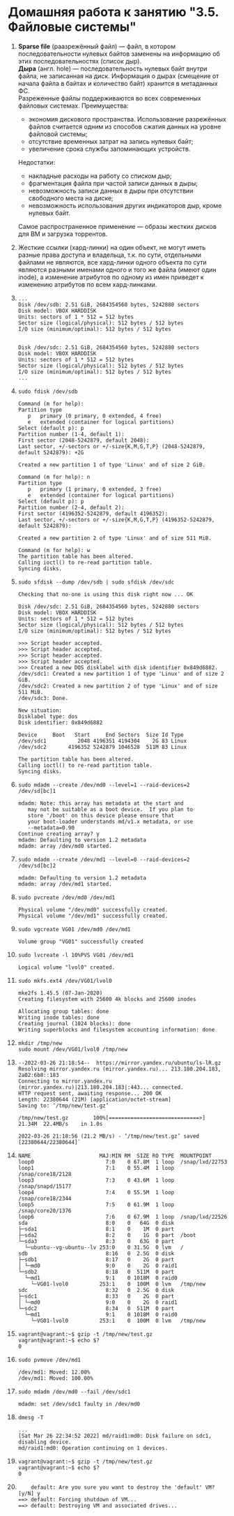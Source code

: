 # Домашняя работа к занятию "3.5. Файловые системы"

1. **Sparse file** (раазрежённый файл) — файл, в котором последовательности нулевых байтов заменены на информацию об этих последовательностях (список дыр).  
   **Дыра** (англ. hole) — последовательность нулевых байт внутри файла, не записанная на диск. Информация о дырах (смещение от начала файла в байтах и количество байт) хранится в метаданных ФС.  
   Разреженные файлы поддерживаются во всех современных файловых системах. 
   Преимущества:
   - экономия дискового пространства. Использование разрежённых файлов считается одним из способов сжатия данных на уровне файловой системы;
   - отсутствие временных затрат на запись нулевых байт;
   - увеличение срока службы запоминающих устройств.
   
   Недостатки:
   - накладные расходы на работу со списком дыр;
   - фрагментация файла при частой записи данных в дыры;
   - невозможность записи данных в дыры при отсутствии свободного места на диске;
   - невозможность использования других индикаторов дыр, кроме нулевых байт.
   
   Самое распространенное применение — образы жестких дисков для ВМ и загрузка торрентов.

2. Жесткие ссылки (хард-линки) на один объект, не могут иметь разные права доступа и владельца, т.к. по сути, отдельными файлами не являются, все хард-линки одного объекта по сути являются разными именами одного и того же файла (имеют один inode), а изменение атрибутов по одному из имен приведет к изменению атрибутов по всем хард-линками. 

3. ```fdisk --list
   ...
   Disk /dev/sdb: 2.51 GiB, 2684354560 bytes, 5242880 sectors
   Disk model: VBOX HARDDISK
   Units: sectors of 1 * 512 = 512 bytes
   Sector size (logical/physical): 512 bytes / 512 bytes
   I/O size (minimum/optimal): 512 bytes / 512 bytes


   Disk /dev/sdc: 2.51 GiB, 2684354560 bytes, 5242880 sectors
   Disk model: VBOX HARDDISK
   Units: sectors of 1 * 512 = 512 bytes
   Sector size (logical/physical): 512 bytes / 512 bytes
   I/O size (minimum/optimal): 512 bytes / 512 bytes
   ...
   ```

4. `sudo fdisk /dev/sdb`
   ```fdisk
   Command (m for help): 
   Partition type
      p   primary (0 primary, 0 extended, 4 free)
      e   extended (container for logical partitions)
   Select (default p): p
   Partition number (1-4, default 1):
   First sector (2048-5242879, default 2048):
   Last sector, +/-sectors or +/-size{K,M,G,T,P} (2048-5242879, default 5242879): +2G
   
   Created a new partition 1 of type 'Linux' and of size 2 GiB.
   
   Command (m for help): n
   Partition type
      p   primary (1 primary, 0 extended, 3 free)
      e   extended (container for logical partitions)
   Select (default p): p
   Partition number (2-4, default 2):
   First sector (4196352-5242879, default 4196352):
   Last sector, +/-sectors or +/-size{K,M,G,T,P} (4196352-5242879, default 5242879):
   
   Created a new partition 2 of type 'Linux' and of size 511 MiB.
   
   Command (m for help): w
   The partition table has been altered.
   Calling ioctl() to re-read partition table.
   Syncing disks.
   ```

5. `sudo sfdisk --dump /dev/sdb | sudo sfdisk /dev/sdc`
   ```sfdisk
   Checking that no-one is using this disk right now ... OK
   
   Disk /dev/sdc: 2.51 GiB, 2684354560 bytes, 5242880 sectors
   Disk model: VBOX HARDDISK
   Units: sectors of 1 * 512 = 512 bytes
   Sector size (logical/physical): 512 bytes / 512 bytes
   I/O size (minimum/optimal): 512 bytes / 512 bytes
   
   >>> Script header accepted.
   >>> Script header accepted.
   >>> Script header accepted.
   >>> Script header accepted.
   >>> Created a new DOS disklabel with disk identifier 0x849d6882.
   /dev/sdc1: Created a new partition 1 of type 'Linux' and of size 2 GiB.
   /dev/sdc2: Created a new partition 2 of type 'Linux' and of size 511 MiB.
   /dev/sdc3: Done.
   
   New situation:
   Disklabel type: dos
   Disk identifier: 0x849d6882
   
   Device     Boot   Start     End Sectors  Size Id Type
   /dev/sdc1          2048 4196351 4194304    2G 83 Linux
   /dev/sdc2       4196352 5242879 1046528  511M 83 Linux
   
   The partition table has been altered.
   Calling ioctl() to re-read partition table.
   Syncing disks.
   ```
6. `sudo mdadm --create /dev/md0 --level=1 --raid-devices=2 /dev/sd[bc]1`
   ```mdadm
   mdadm: Note: this array has metadata at the start and
      may not be suitable as a boot device.  If you plan to
      store '/boot' on this device please ensure that
      your boot-loader understands md/v1.x metadata, or use
      --metadata=0.90
   Continue creating array? y
   mdadm: Defaulting to version 1.2 metadata
   mdadm: array /dev/md0 started.
   ```

7. `sudo mdadm --create /dev/md1 --level=0 --raid-devices=2 /dev/sd[bc]2`
   ```mdadm
   mdadm: Defaulting to version 1.2 metadata
   mdadm: array /dev/md1 started.
   ```

8. `sudo pvcreate /dev/md0 /dev/md1`
   ```
   Physical volume "/dev/md0" successfully created.
   Physical volume "/dev/md1" successfully created.
   ```

9. `sudo vgcreate VG01 /dev/md0 /dev/md1`
   ```
   Volume group "VG01" successfully created
   ```

10. `sudo lvcreate -l 10%PVS VG01 /dev/md1`
    ```
    Logical volume "lvol0" created.
    ```
    
11. `sudo mkfs.ext4 /dev/VG01/lvol0`
    ```
    mke2fs 1.45.5 (07-Jan-2020)
    Creating filesystem with 25600 4k blocks and 25600 inodes

    Allocating group tables: done
    Writing inode tables: done
    Creating journal (1024 blocks): done
    Writing superblocks and filesystem accounting information: done
    ```
    
12. ```
    mkdir /tmp/new
    sudo mount /dev/VG01/lvol0 /tmp/new
    ```

13. ```
    --2022-03-26 21:18:54--  https://mirror.yandex.ru/ubuntu/ls-lR.gz
    Resolving mirror.yandex.ru (mirror.yandex.ru)... 213.180.204.183, 2a02:6b8::183
    Connecting to mirror.yandex.ru (mirror.yandex.ru)|213.180.204.183|:443... connected.
    HTTP request sent, awaiting response... 200 OK
    Length: 22380644 (21M) [application/octet-stream]
    Saving to: ‘/tmp/new/test.gz’
    
    /tmp/new/test.gz        100%[=============================>]  21.34M  22.4MB/s    in 1.0s
    
    2022-03-26 21:18:56 (21.2 MB/s) - ‘/tmp/new/test.gz’ saved [22380644/22380644]`
    ```

14. ```
    NAME                      MAJ:MIN RM  SIZE RO TYPE  MOUNTPOINT
    loop0                       7:0    0 67.8M  1 loop  /snap/lxd/22753
    loop1                       7:1    0 55.4M  1 loop  /snap/core18/2128
    loop3                       7:3    0 43.6M  1 loop  /snap/snapd/15177
    loop4                       7:4    0 55.5M  1 loop  /snap/core18/2344
    loop5                       7:5    0 61.9M  1 loop  /snap/core20/1376
    loop6                       7:6    0 67.9M  1 loop  /snap/lxd/22526
    sda                         8:0    0   64G  0 disk
    ├─sda1                      8:1    0    1M  0 part
    ├─sda2                      8:2    0    1G  0 part  /boot
    └─sda3                      8:3    0   63G  0 part
      └─ubuntu--vg-ubuntu--lv 253:0    0 31.5G  0 lvm   /
    sdb                         8:16   0  2.5G  0 disk
    ├─sdb1                      8:17   0    2G  0 part
    │ └─md0                     9:0    0    2G  0 raid1
    └─sdb2                      8:18   0  511M  0 part
      └─md1                     9:1    0 1018M  0 raid0
        └─VG01-lvol0          253:1    0  100M  0 lvm   /tmp/new
    sdc                         8:32   0  2.5G  0 disk
    ├─sdc1                      8:33   0    2G  0 part
    │ └─md0                     9:0    0    2G  0 raid1
    └─sdc2                      8:34   0  511M  0 part
      └─md1                     9:1    0 1018M  0 raid0
        └─VG01-lvol0          253:1    0  100M  0 lvm   /tmp/new
    ```

15. ```
    vagrant@vagrant:~$ gzip -t /tmp/new/test.gz
    vagrant@vagrant:~$ echo $?
    0
    ```

16. `sudo pvmove /dev/md1`
    ```
    /dev/md1: Moved: 12.00%
    /dev/md1: Moved: 100.00%
    ```

17. `sudo mdadm /dev/md0 --fail /dev/sdc1`
    ```
    mdadm: set /dev/sdc1 faulty in /dev/md0
    ```

18. `dmesg -T`
    ```
    ...
    [Sat Mar 26 22:34:52 2022] md/raid1:md0: Disk failure on sdc1, disabling device.
    md/raid1:md0: Operation continuing on 1 devices.
    ```

19. ```
    vagrant@vagrant:~$ gzip -t /tmp/new/test.gz
    vagrant@vagrant:~$ echo $?
    0
    ```

20. ```
        default: Are you sure you want to destroy the 'default' VM? [y/N] y
    ==> default: Forcing shutdown of VM...
    ==> default: Destroying VM and associated drives...
    ```